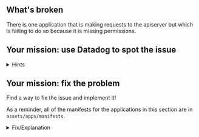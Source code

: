 ## What's broken

There is one application that is making requests to the apiserver but which is
failing to do so because it is missing permissions.

## Your mission: use Datadog to spot the issue

<details>
<summary>Hints</summary>
The [Kubernetes audit logs](https://app.datadoghq.com/logs?cols=core_host%2Ccore_service&event&index=main&live=true&query=source%3Akubernetes.audit&stream_sort=desc) that we added earlier can be helpful to audit
whoever is making calls to the apiserver. You can use facets to filter on a
specific resources, URI or requester.<br/><br/>

In this case we are looking for `403` HTTP response status codes.
</details>

## Your mission: fix the problem

Find a way to fix the issue and implement it!

As a reminder, all of the manifests for the applications in this section are in
`assets/apps/manifests`.

<details>
<summary>Fix/Explanation</summary>
The `pod-lister` application is making calls to the apiserver to ... list the
pods. However its service account is missing permissions to perform the `list
pods` API call.<br/><br/>

If you run `kubectl get clusterroles pod-lister -oyaml`{{copy}} you will see what the
service account permissions are.<br/><br/>

In this case you will need to add permissions for the `list` verb to the `/pods`
resource.<br/><br/>

We included a sample patch as a solution:<br/><br/>
`kubectl patch clusterroles pod-lister --patch="$(cat assets/apps/fixes/rbac-fix.yaml)"`{{copy}}
</details>
